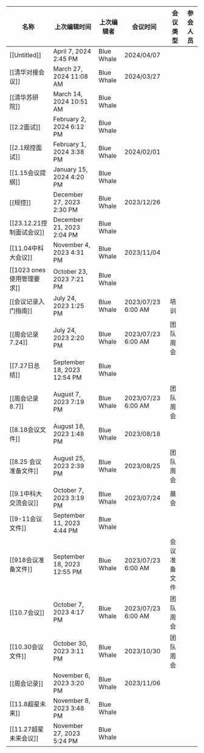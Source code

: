 |名称|上次编辑时间|上次编辑者|会议时间|会议类型|参会人员|
|---|---|---|---|---|---|
|[[Untitled]]|April 7, 2024 2:45 PM|Blue Whale|2024/04/07|||
|[[清华对接会议]]|March 27, 2024 11:08 AM|Blue Whale|2024/03/27|||
|[[清华苏研院]]|March 14, 2024 10:51 AM|Blue Whale||||
|[[2.2面试]]|February 2, 2024 6:12 PM|Blue Whale||||
|[[2.1规控面试]]|February 1, 2024 3:38 PM|Blue Whale|2024/02/01|||
|[[1.15会议提纲]]|January 15, 2024 4:20 PM|Blue Whale||||
|[[规控]]|December 27, 2023 2:30 PM|Blue Whale|2023/12/26|||
|[[23.12.21控制面试会议]]|December 21, 2023 2:04 PM|Blue Whale||||
|[[11.04中科大会议]]|November 4, 2023 4:31 PM|Blue Whale|2023/11/04|||
|[[1023 ones使用管理要求]]|October 23, 2023 7:21 PM|Blue Whale||||
|[[会议记录入门指南]]|July 24, 2023 1:25 PM|Blue Whale|2023/07/23 6:00 AM|培训||
|[[周会记录7.24]]|July 24, 2023 2:20 PM|Blue Whale|2023/07/23 6:00 AM|团队周会||
|[[7.27日总结]]|September 18, 2023 12:54 PM|Blue Whale||||
|[[周会记录8.7]]|August 7, 2023 7:19 PM|Blue Whale|2023/07/23 6:00 AM|团队周会||
|[[8.18会议文件]]|August 18, 2023 1:48 PM|Blue Whale|2023/08/18|||
|[[8.25 会议准备文件]]|August 25, 2023 2:39 PM|Blue Whale|2023/08/25|团队周会||
|[[9.1中科大交流会议]]|October 7, 2023 3:19 PM|Blue Whale|2023/07/24|晨会||
|[[9-11会议文件]]|September 11, 2023 4:44 PM|Blue Whale||||
|[[918会议准备文件]]|September 18, 2023 12:55 PM|Blue Whale|2023/07/23 6:00 AM|会议准备文件||
|[[10.7会议]]|October 7, 2023 4:17 PM|Blue Whale|2023/07/23 6:00 AM|团队周会||
|[[10.30会议文件]]|October 30, 2023 3:11 PM|Blue Whale|2023/10/30|团队周会||
|[[周会记录]]|November 6, 2023 3:20 PM|Blue Whale|2023/11/06|||
|[[11.8超星未来]]|November 8, 2023 3:48 PM|Blue Whale||||
|[[11.27超星未来会议]]|November 27, 2023 5:24 PM|Blue Whale||||